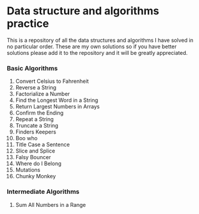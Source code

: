 # Data structure and algorithms practice

This is a repository of all the data structures and algorithms I have solved in no particular order. These are my own solutions so if you have better solutions please add it to the repository and it will be greatly appreciated.

### Basic Algorithms
1. Convert Celsius to Fahrenheit
2. Reverse a String
3. Factorialize a Number
4. Find the Longest Word in a String
5. Return Largest Numbers in Arrays
6. Confirm the Ending
7. Repeat a String 
8. Truncate a String
9. Finders Keepers
10. Boo who
11. Title Case a Sentence
12. Slice and Splice
13. Falsy Bouncer
14. Where do I Belong
15. Mutations
16. Chunky Monkey

### Intermediate Algorithms
1. Sum All Numbers in a Range

